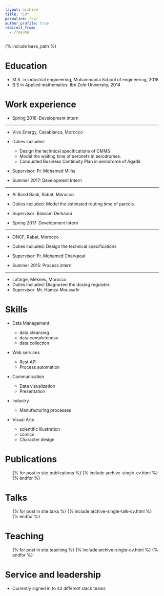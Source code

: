 ```yaml
---
layout: archive
title: "CV"
permalink: /cv/
author_profile: true
redirect_from:
  - /resume
---
```


{% include base_path %}

Education
======
* M.S. in industrial engineering, Mohammadia School of engineering, 2018
* B.S in Applied mathematics, Ibn Zohr University, 2014



Work experience
======
* Spring 2018: Development Intern
---
  * Vivo Energy, Casablanca, Morocco
  * Duties included:
    * Design the technical specifications of CMMS
    * Model the waiting time of aeronefs in aerodromes.
    * Conducted Business Continuity Plan in aerodrome of Agadir.
  * Supervisor: Pr. Mohamed Mliha

* Summer 2017: Development Intern
---
  * Al Barid Bank, Rabat, Morocco
  * Duties included: Model the estimated routing time of parcels. 
  * Supervisor: Bassam Derkaoui

* Spring 2017: Development Intern
---
  * ONCF, Rabat, Morocco
  * Duties included: Design the technical specifications
  * Supervisor: Pr. Mohamed Charkaoui

* Summer 2015: Process intern
---
  * Lafarge, Meknes, Morocco
  * Duties included: Diagnosed the dosing regulator.
  * Supervisor: Mr. Hamza Moussafir
  
Skills
======

* Data Management
  * data cleansing
  * data completeness
  * data collection
  
* Web services
  * Rest API
  * Process automation


* Communication
  * Data visualization
  * Presentation

* Industry
  * Manufacturing processes

* Visual Arts
  * scientific illustration
  * comics
  * Character design

Publications
======
  <ul>{% for post in site.publications %}
    {% include archive-single-cv.html %}
  {% endfor %}</ul>
  
Talks
======
  <ul>{% for post in site.talks %}
    {% include archive-single-talk-cv.html %}
  {% endfor %}</ul>
  
Teaching
======
  <ul>{% for post in site.teaching %}
    {% include archive-single-cv.html %}
  {% endfor %}</ul>
  
Service and leadership
======
* Currently signed in to 43 different slack teams

